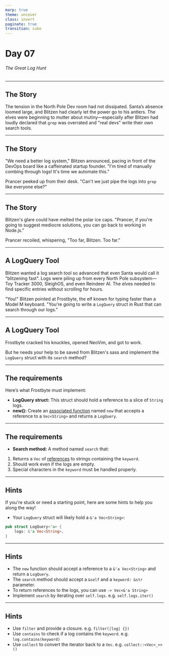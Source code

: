 ```yaml
---
marp: true
theme: uncover
class: invert
paginate: true
transition: cube
---
```


# Day 07

###### The Great Log Hunt

---

## The Story

The tension in the North Pole Dev room had not dissipated. Santa’s absence loomed large, and Blitzen had clearly let the power go to his antlers. The elves were beginning to mutter about mutiny—especially after Blitzen had loudly declared that `grep` was overrated and "real devs" write their own search tools.

---

## The Story

"We need a better log system," Blitzen announced, pacing in front of the DevOps board like a caffeinated startup founder. "I'm tired of manually combing through logs! It's time we automate this."

Prancer peeked up from their desk. "Can't we just pipe the logs into `grep` like everyone else?"

---

## The Story

Blitzen's glare could have melted the polar ice caps. "Prancer, if you're going to suggest mediocre solutions, you can go back to working in Node.js."

Prancer recoiled, whispering, "Too far, Blitzen. Too far."

---

## A LogQuery Tool

Blitzen wanted a log search tool so advanced that even Santa would call it "blitzening fast". Logs were piling up from every North Pole subsystem—Toy Tracker 3000, SleighOS, and even Reindeer AI. The elves needed to find specific entries without scrolling for hours.

"You!" Blitzen pointed at Frostbyte, the elf known for typing faster than a Model M keyboard. "You're going to write a `LogQuery` struct in Rust that can search through our logs."

---

## A LogQuery Tool

Frostbyte cracked his knuckles, opened NeoVim, and got to work.

But he needs your help to be saved from Blitzen's sass and implement the `LogQuery` struct with its `search` method?

---

## The requirements

Here’s what Frostbyte must implement:

- **LogQuery struct:** This struct should hold a reference to a slice of `String` logs.
- **new():** Create an [associated function](https://www.rustfinity.com/learn/rust/structs/implementing-methods#associated-functions) named `new` that accepts a reference to a `Vec<String>` and returns a `LogQuery`.

---

## The requirements

- **Search method:** A method named `search` that:

1. Returns a `Vec` of [references](https://www.rustfinity.com/learn/rust/ownership/borrowing) to strings containing the `keyword`.
2. Should work even if the logs are empty.
3. Special characters in the `keyword` must be handled properly.

---

## Hints

If you're stuck or need a starting point, here are some hints to help you along the way!

- Your `LogQuery` struct will likely hold a `&'a Vec<String>`:

```rust
pub struct LogQuery<'a> {
    logs: &'a Vec<String>,
}
```

---

## Hints

- The `new` function should accept a reference to a `&'a Vec<String>` and return a `LogQuery`.
- The `search` method should accept a `&self` and a `keyword: &str` parameter.
- To return references to the logs, you can use `-> Vec<&'a String>`
- Implement `search` by iterating over `self.logs`. e.g. `self.logs.iter()`

---

## Hints

- Use `filter` and provide a closure. e.g. `filter(|log| {})`
- Use `contains` to check if a log contains the `keyword`. e.g. `log.contains(keyword)`
- Use `collect` to convert the iterator back to a `Vec`. e.g. `collect::<Vec<_>>()`
